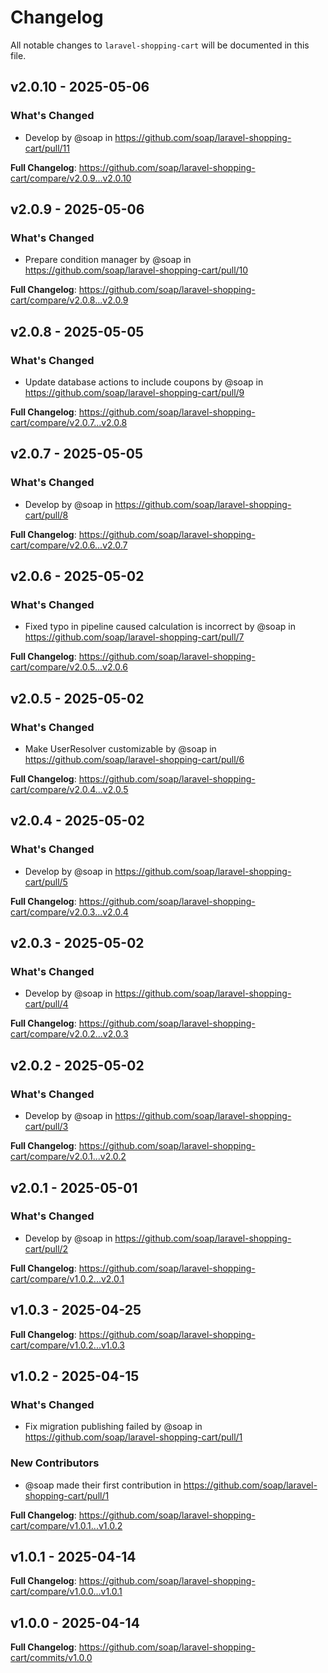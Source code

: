 # Changelog

All notable changes to `laravel-shopping-cart` will be documented in this file.

## v2.0.10 - 2025-05-06

### What's Changed

* Develop by @soap in https://github.com/soap/laravel-shopping-cart/pull/11

**Full Changelog**: https://github.com/soap/laravel-shopping-cart/compare/v2.0.9...v2.0.10

## v2.0.9 - 2025-05-06

### What's Changed

* Prepare condition manager by @soap in https://github.com/soap/laravel-shopping-cart/pull/10

**Full Changelog**: https://github.com/soap/laravel-shopping-cart/compare/v2.0.8...v2.0.9

## v2.0.8 - 2025-05-05

### What's Changed

* Update database actions to include coupons by @soap in https://github.com/soap/laravel-shopping-cart/pull/9

**Full Changelog**: https://github.com/soap/laravel-shopping-cart/compare/v2.0.7...v2.0.8

## v2.0.7 - 2025-05-05

### What's Changed

* Develop by @soap in https://github.com/soap/laravel-shopping-cart/pull/8

**Full Changelog**: https://github.com/soap/laravel-shopping-cart/compare/v2.0.6...v2.0.7

## v2.0.6 - 2025-05-02

### What's Changed

* Fixed typo in pipeline caused calculation is incorrect by @soap in https://github.com/soap/laravel-shopping-cart/pull/7

**Full Changelog**: https://github.com/soap/laravel-shopping-cart/compare/v2.0.5...v2.0.6

## v2.0.5 - 2025-05-02

### What's Changed

* Make UserResolver customizable by @soap in https://github.com/soap/laravel-shopping-cart/pull/6

**Full Changelog**: https://github.com/soap/laravel-shopping-cart/compare/v2.0.4...v2.0.5

## v2.0.4 - 2025-05-02

### What's Changed

* Develop by @soap in https://github.com/soap/laravel-shopping-cart/pull/5

**Full Changelog**: https://github.com/soap/laravel-shopping-cart/compare/v2.0.3...v2.0.4

## v2.0.3 - 2025-05-02

### What's Changed

* Develop by @soap in https://github.com/soap/laravel-shopping-cart/pull/4

**Full Changelog**: https://github.com/soap/laravel-shopping-cart/compare/v2.0.2...v2.0.3

## v2.0.2 - 2025-05-02

### What's Changed

* Develop by @soap in https://github.com/soap/laravel-shopping-cart/pull/3

**Full Changelog**: https://github.com/soap/laravel-shopping-cart/compare/v2.0.1...v2.0.2

## v2.0.1 - 2025-05-01

### What's Changed

* Develop by @soap in https://github.com/soap/laravel-shopping-cart/pull/2

**Full Changelog**: https://github.com/soap/laravel-shopping-cart/compare/v1.0.2...v2.0.1

## v1.0.3 - 2025-04-25

**Full Changelog**: https://github.com/soap/laravel-shopping-cart/compare/v1.0.2...v1.0.3

## v1.0.2 - 2025-04-15

### What's Changed

* Fix migration publishing failed by @soap in https://github.com/soap/laravel-shopping-cart/pull/1

### New Contributors

* @soap made their first contribution in https://github.com/soap/laravel-shopping-cart/pull/1

**Full Changelog**: https://github.com/soap/laravel-shopping-cart/compare/v1.0.1...v1.0.2

## v1.0.1 - 2025-04-14

**Full Changelog**: https://github.com/soap/laravel-shopping-cart/compare/v1.0.0...v1.0.1

## v1.0.0 - 2025-04-14

**Full Changelog**: https://github.com/soap/laravel-shopping-cart/commits/v1.0.0
